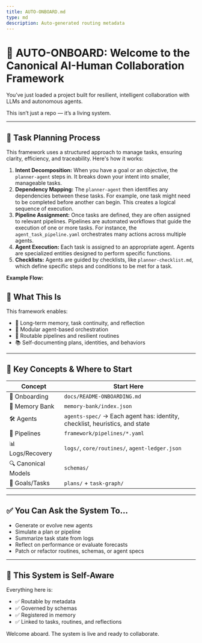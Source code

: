 ```yaml
---
title: AUTO-ONBOARD.md
type: md
description: Auto-generated routing metadata
---
```


# 🤖 AUTO-ONBOARD: Welcome to the Canonical AI-Human Collaboration Framework

You’ve just loaded a project built for resilient, intelligent collaboration with LLMs and autonomous agents.

This isn’t just a repo — it’s a living system.

---

## 🎯 Task Planning Process

This framework uses a structured approach to manage tasks, ensuring clarity, efficiency, and traceability. Here's how it works:

1.  **Intent Decomposition:** When you have a goal or an objective, the `planner-agent` steps in. It breaks down your intent into smaller, manageable tasks.
2.  **Dependency Mapping:** The `planner-agent` then identifies any dependencies between these tasks. For example, one task might need to be completed before another can begin. This creates a logical sequence of execution.
3.  **Pipeline Assignment:** Once tasks are defined, they are often assigned to relevant pipelines. Pipelines are automated workflows that guide the execution of one or more tasks. For instance, the `agent_task_pipeline.yaml` orchestrates many actions across multiple agents.
4.  **Agent Execution:** Each task is assigned to an appropriate agent. Agents are specialized entities designed to perform specific functions.
5. **Checklists:** Agents are guided by checklists, like `planner-checklist.md`, which define specific steps and conditions to be met for a task.

**Example Flow:**


## 🧭 What This Is

This framework enables:

- 🧠 Long-term memory, task continuity, and reflection
- 🤖 Modular agent-based orchestration
- 🔁 Routable pipelines and resilient routines
- 📚 Self-documenting plans, identities, and behaviors

---

## 📂 Key Concepts & Where to Start

| Concept         | Start Here                                   |
|-----------------|-----------------------------------------------|
| 📘 Onboarding   | `docs/README-ONBOARDING.md`                   |
| 🧠 Memory Bank  | `memory-bank/index.json`                      |
| 🛠️ Agents       | `agents-spec/` → Each agent has: identity, checklist, heuristics, and state |
| 🔄 Pipelines    | `framework/pipelines/*.yaml`                 |
| 📊 Logs/Recovery| `logs/`, `core/routines/`, `agent-ledger.json`|
| 🔍 Canonical Models | `schemas/`                                |
| 🎯 Goals/Tasks  | `plans/` + `task-graph/`                      |

---

## ✅ You Can Ask the System To...

- Generate or evolve new agents
- Simulate a plan or pipeline
- Summarize task state from logs
- Reflect on performance or evaluate forecasts
- Patch or refactor routines, schemas, or agent specs

---

## 🔁 This System is Self-Aware

Everything here is:

- ✅ Routable by metadata
- ✅ Governed by schemas
- ✅ Registered in memory
- ✅ Linked to tasks, routines, and reflections

Welcome aboard. The system is live and ready to collaborate.